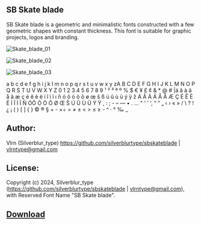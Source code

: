 ## SB Skate blade

SB Skate blade is a geometric and minimalistic fonts constructed with a few geometric shapes with constant thickness. This font is suitable for graphic projects, logos and branding.

![Skate_blade_01](https://github.com/silverblurtype/fonts/assets/163983174/6ef25fb7-d845-4b7d-bcf7-ae6246570c22)

![Skate_blade_02](https://github.com/silverblurtype/fonts/assets/163983174/8e94ad19-6a81-476b-84d8-294663bb4458)

![Skate_blade_03](https://github.com/silverblurtype/fonts/assets/163983174/c41033df-f847-47d0-9785-1359e2666d33)

a	b	c	d	e	f	g	h	i	j	k	l	m	n	o	p	q	r	s	t	u	v	w	x	y	zA	B	C	D	E	F	G	H	I	J	K	L	M	N	O	P	Q	R	S	T	U	V	W	X	Y	Z 0	1	2	3	4	5	6	7	8	9	¹	²	³	ª	º	%	$	€	¥	£	¢	&	*	@	#	|á	â	à	ä	å	ã	æ	ç	é	ê	è	ë	í	î	ì	ï	ı	ñ	ó	ô	ò	ö	õ	ø	œ	š ß	ú	û	ù	ü	ý	ÿ	ž	Á	Â	À	Ä	Å	Ã	Æ	Ç	É	Ê	È	Ë	Í	Î	Ì	Ï	Ñ	ÓÔ	Ò	Ö	Õ	Ø	Œ	Š	Ú	Û	Ù	Ü	Ý	Ÿ	,	:	;	-	–	—	•	.	…	"	'	’	‘‚	“	”	„	‹	›	«	»	/	\	?	!	¿	¡	(	)	[	]	{	}	©	®	§	+	-	×÷	=	≠	±	<	>	≤	≥	-	^	·	°	‰	_

## Author:
Vlrn (Silverblur_type)
https://github.com/silverblurtype/sbskateblade | vlrntype@gmail.com

## License:
Copyright (c) 2024, Silverblur_type (https://github.com/silverblurtype/sbskateblade | vlrntype@gmail.com),
with Reserved Font Name "SB Skate blade".

## [Download](https://github.com/silverblurtype/fonts/raw/main/sb_skate_blade/SBSkateblade-Regular.otf)


